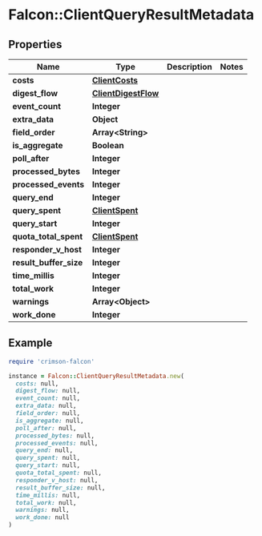 # Falcon::ClientQueryResultMetadata

## Properties

| Name | Type | Description | Notes |
| ---- | ---- | ----------- | ----- |
| **costs** | [**ClientCosts**](ClientCosts.md) |  |  |
| **digest_flow** | [**ClientDigestFlow**](ClientDigestFlow.md) |  |  |
| **event_count** | **Integer** |  |  |
| **extra_data** | **Object** |  |  |
| **field_order** | **Array&lt;String&gt;** |  |  |
| **is_aggregate** | **Boolean** |  |  |
| **poll_after** | **Integer** |  |  |
| **processed_bytes** | **Integer** |  |  |
| **processed_events** | **Integer** |  |  |
| **query_end** | **Integer** |  |  |
| **query_spent** | [**ClientSpent**](ClientSpent.md) |  |  |
| **query_start** | **Integer** |  |  |
| **quota_total_spent** | [**ClientSpent**](ClientSpent.md) |  |  |
| **responder_v_host** | **Integer** |  |  |
| **result_buffer_size** | **Integer** |  |  |
| **time_millis** | **Integer** |  |  |
| **total_work** | **Integer** |  |  |
| **warnings** | **Array&lt;Object&gt;** |  |  |
| **work_done** | **Integer** |  |  |

## Example

```ruby
require 'crimson-falcon'

instance = Falcon::ClientQueryResultMetadata.new(
  costs: null,
  digest_flow: null,
  event_count: null,
  extra_data: null,
  field_order: null,
  is_aggregate: null,
  poll_after: null,
  processed_bytes: null,
  processed_events: null,
  query_end: null,
  query_spent: null,
  query_start: null,
  quota_total_spent: null,
  responder_v_host: null,
  result_buffer_size: null,
  time_millis: null,
  total_work: null,
  warnings: null,
  work_done: null
)
```

